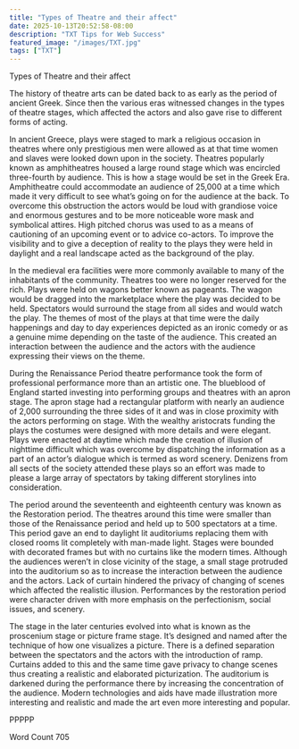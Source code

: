 ```yaml
---
title: "Types of Theatre and their affect"
date: 2025-10-13T20:52:58-08:00
description: "TXT Tips for Web Success"
featured_image: "/images/TXT.jpg"
tags: ["TXT"]
---
```


Types of Theatre and their affect

The history of theatre arts can be dated back to as early as the period of ancient Greek. Since then the various eras witnessed changes in the types of theatre stages, which affected the actors and also gave rise to different forms of acting. 

In ancient Greece, plays were staged to mark a religious occasion in theatres where only prestigious men were allowed as at that time women and slaves were looked down upon in the society. Theatres popularly known as amphitheatres housed a large round stage which was encircled three-fourth by audience. This is how a stage would be set in the Greek Era. Amphitheatre could accommodate an audience of 25,000 at a time which made it very difficult to see what’s going on for the audience at the back. To overcome this obstruction the actors would be loud with grandiose voice and enormous gestures and to be more noticeable wore mask and symbolical attires. High pitched chorus was used to as a means of cautioning of an upcoming event or to advice co-actors. To improve the visibility and to give a deception of reality to the plays they were held in daylight and a real landscape acted as the background of the play.

In the medieval era facilities were more commonly available to many of the inhabitants of the community. Theatres too were no longer reserved for the rich. Plays were held on wagons better known as pageants. The wagon would be dragged into the marketplace where the play was decided to be held. Spectators would surround the stage from all sides and would watch the play. The themes of most of the plays at that time were the daily happenings and day to day experiences depicted as an ironic comedy or as a genuine mime depending on the taste of the audience. This created an interaction between the audience and the actors with the audience expressing their views on the theme.

During the Renaissance Period theatre performance took the form of professional performance more than an artistic one. The blueblood of England started investing into performing groups and theatres with an apron stage.  The apron stage had a rectangular platform with nearly an audience of 2,000 surrounding the three sides of it and was in close proximity with the actors performing on stage. With the wealthy aristocrats funding the plays the costumes were designed with more details and were elegant. Plays were enacted at daytime which made the creation of illusion of nighttime difficult which was overcome by dispatching the information as a part of an actor’s dialogue which is termed as word scenery. Denizens from all sects of the society attended these plays so an effort was made to please a large array of spectators by taking different storylines into consideration.  

The period around the seventeenth and eighteenth century was known as the Restoration period.  The theatres around this time were smaller than those of the Renaissance period and held up to 500 spectators at a time. This period gave an end to daylight lit auditoriums replacing them with closed rooms lit completely with man-made light. Stages were bounded with decorated frames but with no curtains like the modern times.  Although the audiences weren’t in close vicinity of the stage, a small stage protruded into the auditorium so as to increase the interaction between the audience and the actors. Lack of curtain hindered the privacy of changing of scenes which affected the realistic illusion. Performances by the restoration period were character driven with more emphasis on the perfectionism, social issues, and scenery.

The stage in the later centuries evolved into what is known as the proscenium stage or picture frame stage.  It’s designed and named after the technique of how one visualizes a picture. There is a defined separation between the spectators and the actors with the introduction of ramp. Curtains added to this and the same time gave privacy to change scenes thus creating a realistic and elaborated picturization. The auditorium is darkened during the performance there by increasing the concentration of the audience. Modern technologies and aids have made illustration more interesting and realistic and made the art even more interesting and popular.

PPPPP

Word Count 705

